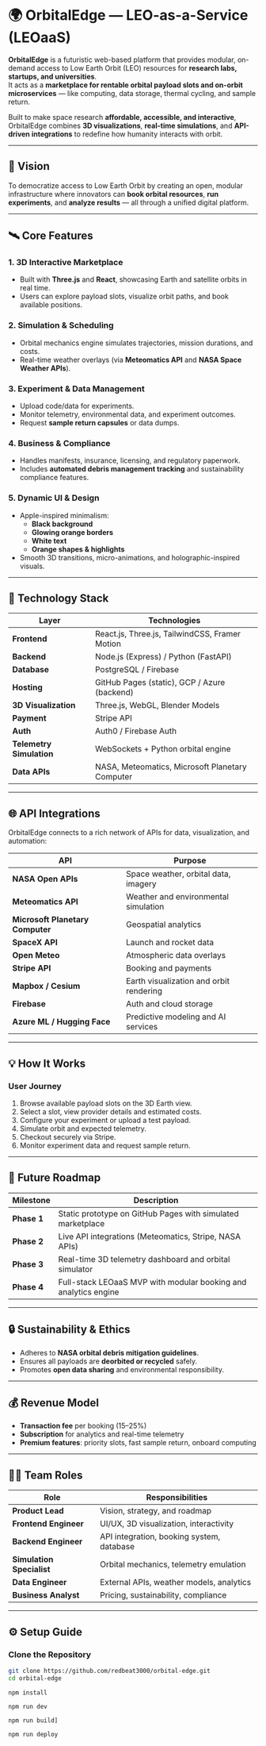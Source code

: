 # 🌍 OrbitalEdge — LEO-as-a-Service (LEOaaS)

**OrbitalEdge** is a futuristic web-based platform that provides modular, on-demand access to Low Earth Orbit (LEO) resources for **research labs, startups, and universities**.  
It acts as a **marketplace for rentable orbital payload slots and on-orbit microservices** — like computing, data storage, thermal cycling, and sample return.

Built to make space research **affordable, accessible, and interactive**, OrbitalEdge combines **3D visualizations**, **real-time simulations**, and **API-driven integrations** to redefine how humanity interacts with orbit.

---

## 🚀 Vision

To democratize access to Low Earth Orbit by creating an open, modular infrastructure where innovators can **book orbital resources**, **run experiments**, and **analyze results** — all through a unified digital platform.

---

## 🛰️ Core Features

### 1. **3D Interactive Marketplace**
- Built with **Three.js** and **React**, showcasing Earth and satellite orbits in real time.  
- Users can explore payload slots, visualize orbit paths, and book available positions.

### 2. **Simulation & Scheduling**
- Orbital mechanics engine simulates trajectories, mission durations, and costs.  
- Real-time weather overlays (via **Meteomatics API** and **NASA Space Weather APIs**).

### 3. **Experiment & Data Management**
- Upload code/data for experiments.  
- Monitor telemetry, environmental data, and experiment outcomes.  
- Request **sample return capsules** or data dumps.

### 4. **Business & Compliance**
- Handles manifests, insurance, licensing, and regulatory paperwork.  
- Includes **automated debris management tracking** and sustainability compliance features.

### 5. **Dynamic UI & Design**
- Apple-inspired minimalism:  
  - **Black background**
  - **Glowing orange borders**
  - **White text**
  - **Orange shapes & highlights**  
- Smooth 3D transitions, micro-animations, and holographic-inspired visuals.

---

## 🧩 Technology Stack

| Layer | Technologies |
|-------|---------------|
| **Frontend** | React.js, Three.js, TailwindCSS, Framer Motion |
| **Backend** | Node.js (Express) / Python (FastAPI) |
| **Database** | PostgreSQL / Firebase |
| **Hosting** | GitHub Pages (static), GCP / Azure (backend) |
| **3D Visualization** | Three.js, WebGL, Blender Models |
| **Payment** | Stripe API |
| **Auth** | Auth0 / Firebase Auth |
| **Telemetry Simulation** | WebSockets + Python orbital engine |
| **Data APIs** | NASA, Meteomatics, Microsoft Planetary Computer |

---

## 🌐 API Integrations

OrbitalEdge connects to a rich network of APIs for data, visualization, and automation:

| API | Purpose |
|------|----------|
| **NASA Open APIs** | Space weather, orbital data, imagery |
| **Meteomatics API** | Weather and environmental simulation |
| **Microsoft Planetary Computer** | Geospatial analytics |
| **SpaceX API** | Launch and rocket data |
| **Open Meteo** | Atmospheric data overlays |
| **Stripe API** | Booking and payments |
| **Mapbox / Cesium** | Earth visualization and orbit rendering |
| **Firebase** | Auth and cloud storage |
| **Azure ML / Hugging Face** | Predictive modeling and AI services |

---

## 💡 How It Works

### User Journey
1. Browse available payload slots on the 3D Earth view.
2. Select a slot, view provider details and estimated costs.
3. Configure your experiment or upload a test payload.
4. Simulate orbit and expected telemetry.
5. Checkout securely via Stripe.
6. Monitor experiment data and request sample return.

---

## 🧠 Future Roadmap

| Milestone | Description |
|------------|--------------|
| **Phase 1** | Static prototype on GitHub Pages with simulated marketplace |
| **Phase 2** | Live API integrations (Meteomatics, Stripe, NASA APIs) |
| **Phase 3** | Real-time 3D telemetry dashboard and orbital simulator |
| **Phase 4** | Full-stack LEOaaS MVP with modular booking and analytics engine |

---

## 🔒 Sustainability & Ethics

- Adheres to **NASA orbital debris mitigation guidelines**.  
- Ensures all payloads are **deorbited or recycled** safely.  
- Promotes **open data sharing** and environmental responsibility.

---

## 💰 Revenue Model

- **Transaction fee** per booking (15–25%)  
- **Subscription** for analytics and real-time telemetry  
- **Premium features**: priority slots, fast sample return, onboard computing

---

## 🧑‍🚀 Team Roles

| Role | Responsibilities |
|------|------------------|
| **Product Lead** | Vision, strategy, and roadmap |
| **Frontend Engineer** | UI/UX, 3D visualization, interactivity |
| **Backend Engineer** | API integration, booking system, database |
| **Simulation Specialist** | Orbital mechanics, telemetry emulation |
| **Data Engineer** | External APIs, weather models, analytics |
| **Business Analyst** | Pricing, sustainability, compliance |

---

## ⚙️ Setup Guide

### Clone the Repository
```bash
git clone https://github.com/redbeat3000/orbital-edge.git
cd orbital-edge
```

```
npm install
```
```
npm run dev
```
```
npm run build]
```
```
npm run deploy

```
